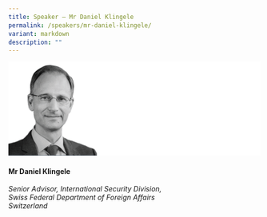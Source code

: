 ```yaml
---
title: Speaker – Mr Daniel Klingele
permalink: /speakers/mr-daniel-klingele/
variant: markdown
description: ""
---
```

![](/images/2025%20speakers/Daniel_Klingele.png)
#### **Mr Daniel Klingele**

*Senior Advisor, International Security Division, <br>Swiss Federal Department of Foreign Affairs<br>Switzerland*